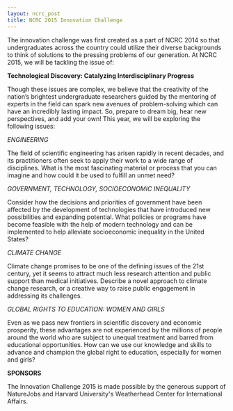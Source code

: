 ```yaml
---
layout: ncrc_post
title: NCRC 2015 Innovation Challenge
---
```


The innovation challenge was first created as a part of NCRC 2014 so that undergraduates across the country could utilize their diverse backgrounds to think of solutions to the pressing problems of our generation. At NCRC 2015, we will be tackling the issue of:

**Technological Discovery: Catalyzing Interdisciplinary Progress**

Though these issues are complex, we believe that the creativity of the nation’s brightest undergraduate researchers guided by the mentoring of experts in the field can spark new avenues of problem-solving which can have an incredibly lasting impact. So, prepare to dream big, hear new perspectives, and add your own! This year, we will be exploring the following issues:

*ENGINEERING*

The field of scientific engineering has arisen rapidly in recent decades, and its practitioners often seek to apply their work to a wide range of disciplines. What is the most fascinating material or process that you can imagine and how could it be used to fulfill an unmet need?

*GOVERNMENT, TECHNOLOGY, SOCIOECONOMIC INEQUALITY*

Consider how the decisions and priorities of government have been affected by the development of technologies that have introduced new possibilities and expanding potential. What policies or programs  have become feasible with the help of modern technology and can be implemented to help alleviate socioeconomic inequality in the United States?

*CLIMATE CHANGE*

Climate change promises to be one of the defining issues of the 21st century, yet it seems to attract much less research attention and public support than medical initiatives.  Describe a novel approach to climate change research, or a creative way to raise public engagement in addressing its challenges.

*GLOBAL RIGHTS TO EDUCATION: WOMEN AND GIRLS*

Even as we pass new frontiers in scientific discovery and economic prosperity, these advantages are not experienced by the millions of people around the world who are subject to unequal treatment and barred from educational opportunities. How can we use our knowledge and skills to advance and champion the global right to education, especially for women and girls?

**SPONSORS**

The Innovation Challenge 2015 is made possible by the generous support of NatureJobs and Harvard University's Weatherhead Center for International Affairs.
